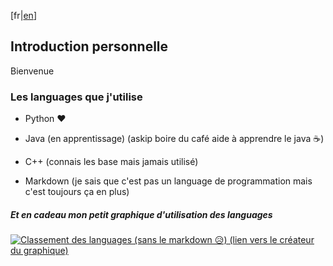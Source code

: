 [fr|[en](README.en.md)]
## Introduction personnelle

Bienvenue

### Les languages que j'utilise

- Python ❤ 
- Java (en apprentissage) (askip boire du café aide à apprendre le java ☕)
- C++ (connais les base mais jamais utilisé)

- Markdown (je sais que c'est pas un language de programmation mais c'est toujours ça en plus)

##### Et en cadeau mon petit graphique d'utilisation des languages

[![Classement des languages (sans le markdown 😥) (lien vers le créateur du graphique)](https://github-readme-stats.vercel.app/api/top-langs/?username=CCC7012&layout=donut&theme=dark)](https://github.com/anuraghazra/github-readme-stats)

